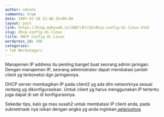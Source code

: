 ```yaml
---
author: udienz
comments: true
date: 2007-07-28 22:46:15+00:00
layout: post
link: https://blog.mahyudd.in/2007/07/29/dhcp-config-di-linux.html
slug: dhcp-config-di-linux
title: DHCP Config di Linux
wordpress_id: 396
categories:
- Tak Berkategori
---
```


Manajemen IP address itu penting banget buat seorang admin jaringan. Dengan manajemen IP, seorang administrator dapat membatasi jumlah client yg terkoneksi dgn jaringannya.

DHCP server membagikan IP pada client2 yg ada dlm networknya sesuai rentang yg dikonfigurasikan. Untuk client yg harus menggunakan IP tertentu juga dapat di set di konfigurasinya.

Sekedar tips, kalo ga mau susah2 untuk membatasi IP client anda, pada subnetmask nya isikan dengan angka yg anda inginkan[ selanjutnya](http://iyanux.wordpress.com/2007/07/27/dhcp-config-di-linux/)
